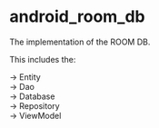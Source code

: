 # android_room_db
The implementation of the ROOM DB.

This includes the:

-> Entity <br/>
-> Dao <br/>
-> Database <br/>
-> Repository <br/>
-> ViewModel <br/>
